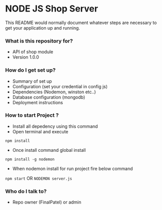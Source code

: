 # NODE JS Shop Server  #

This README would normally document whatever steps are necessary to get your application up and running.

### What is this repository for? ###

* API of shop module
* Version 1.0.0

### How do I get set up? ###

* Summary of set up
* Configuration (set your credential in config js)
* Dependencies (Nodemon, winston etc..)
* Database configuration (mongodb)
* Deployment instructions

### How to start Project ? ###

* Install all depedency using this command 
* Open terminal and execute 

``npm install``

* Once install command global install 

``npm install -g nodemon``

* When nodemon install for run project fire below command 

``npm start`` OR ``NODEMON server.js``

### Who do I talk to? ###

* Repo owner (FinalPatel) or admin